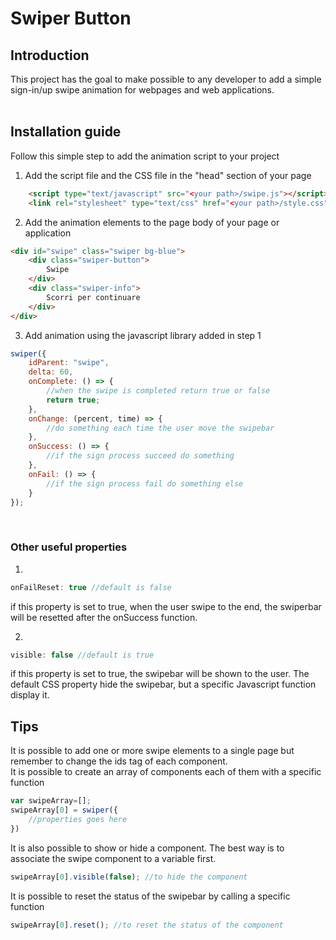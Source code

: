 # Swiper Button

## Introduction
This project has the goal to make possible to any developer to add a simple sign-in/up swipe animation for webpages and web applications.
<br><br>

## Installation guide
Follow this simple step to add the animation script to your project
1. Add the script file and the CSS file in the "head" section of your page
```HTML
    <script type="text/javascript" src="<your path>/swipe.js"></script>
    <link rel="stylesheet" type="text/css" href="<your path>/style.css" />
```
2. Add the animation elements to the page body of your page or application
```HTML
<div id="swipe" class="swiper bg-blue">
    <div class="swiper-button">
        Swipe
    </div>
    <div class="swiper-info">
        Scorri per continuare
    </div>
</div>
```
3. Add animation using the javascript library added in step 1
```JAVASCRIPT
swiper({
    idParent: "swipe",
    delta: 60,
    onComplete: () => {
        //when the swipe is completed return true or false
        return true;
    },
    onChange: (percent, time) => {
        //do something each time the user move the swipebar 
    },
    onSuccess: () => {
        //if the sign process succeed do something
    },
    onFail: () => {
        //if the sign process fail do something else
    }
});
```
<br>

### Other useful properties
1.
```JAVASCRIPT
onFailReset: true //default is false
```
if this property is set to true, when the user swipe to the end, the swiperbar will be resetted after the onSuccess function.
<br>

2.
```JAVASCRIPT
visible: false //default is true
```
if this property is set to true, the swipebar will be shown to the user. The default CSS property hide the swipebar, but a specific Javascript function display it.
<br>

## Tips
It is possible to add one or more swipe elements to a single page but remember to change the ids tag of each component.
<br>
It is possible to create an array of components each of them with a specific function

```JAVASCRIPT
var swipeArray=[];
swipeArray[0] = swiper({
    //properties goes here
})
```
It is also possible to show or hide a component.
The best way is to associate the swipe component to a variable first.

```JAVASCRIPT
swipeArray[0].visible(false); //to hide the component
```
It is possible to reset the status of the swipebar by calling a specific function

```JAVASCRIPT
swipeArray[0].reset(); //to reset the status of the component
```